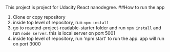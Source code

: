 This project is project for Udacity React nanodegree.
##How to run the app
1. Clone or copy repository
2. inside top level of repository, run `npm install`
3. go to reactnd-project-readable-starter folder and run `npm install` and run `node server`. this is local server on port 5001
4. inside top level of repository, run 'npm start' to run the app. app will run on port 3000